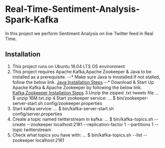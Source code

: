 # Real-Time-Sentiment-Analysis-Spark-Kafka
In this project we perform Sentiment Analysis on live Twitter feed in Real Time.

## Installation
1. This project runs on Ubuntu 16.04 LTS OS environment
2. This project requires Apache Kafka,Apache Zookeeper & Java to be installed as a prerequisite.
--* Make sure Java is Innstalled.If not stalled, follow the below link.
[Java Installation Steps](https://www.digitalocean.com/community/tutorials/how-to-install-java-with-apt-get-on-ubuntu-16-04)
--* Download & Start Up Apacke Kafka & Apache Zookeeper by following the below link.
[Kafka,Zookeeper Installation Steps](https://kafka.apache.org/documentation.html#gettingStarted)
3.Unzip the zipped .txt tweets file
... $ unzip 16M.txt.zip
4.Start zookeeper service:
... $ bin/zookeeper-server-start.sh config/zookeeper.properties
5. Start kafka service:
... $ bin/kafka-server-start.sh config/server.properties
6. Create a topic named twitterstream in kafka:
... $ bin/kafka-topics.sh --create --zookeeper localhost:2181 --replication-factor 1 --partitions 1 --topic twitterstream
7. Check what topics you have with:
... $ bin/kafka-topics.sh --list --zookeeper localhost:2181
